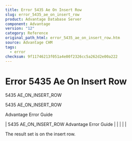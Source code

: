 ```yaml
---
title: Error 5435 Ae On Insert Row
slug: error_5435_ae_on_insert_row
product: Advantage Database Server
component: Advantage
version: "12"
category: Reference
original_path_html: error_5435_ae_on_insert_row.htm
source: Advantage CHM
tags:
  - error
checksum: 9f11746213f051a4e00f2326cc5a262d2e00a222
---
```


# Error 5435 Ae On Insert Row

5435 AE\_ON\_INSERT\_ROW

5435 AE\_ON\_INSERT\_ROW

Advantage Error Guide

| 5435 AE\_ON\_INSERT\_ROW  Advantage Error Guide |  |  |  |  |

The result set is on the insert row.
